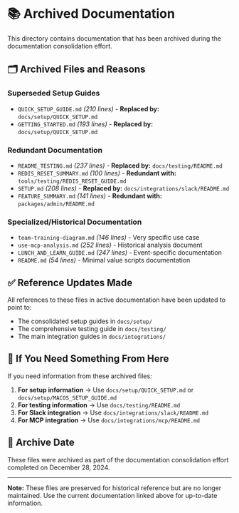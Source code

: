 # 📚 Archived Documentation

This directory contains documentation that has been archived during the documentation consolidation effort.

## 🗂️ **Archived Files and Reasons**

### **Superseded Setup Guides**
- `QUICK_SETUP_GUIDE.md` *(210 lines)* - **Replaced by:** `docs/setup/QUICK_SETUP.md`
- `GETTING_STARTED.md` *(193 lines)* - **Replaced by:** `docs/setup/QUICK_SETUP.md`

### **Redundant Documentation**
- `README_TESTING.md` *(237 lines)* - **Replaced by:** `docs/testing/README.md`
- `REDIS_RESET_SUMMARY.md` *(100 lines)* - **Redundant with:** `tools/testing/REDIS_RESET_GUIDE.md`
- `SETUP.md` *(208 lines)* - **Replaced by:** `docs/integrations/slack/README.md`
- `FEATURE_SUMMARY.md` *(141 lines)* - **Redundant with:** `packages/admin/README.md`

### **Specialized/Historical Documentation**
- `team-training-diagram.md` *(146 lines)* - Very specific use case
- `use-mcp-analysis.md` *(252 lines)* - Historical analysis document
- `LUNCH_AND_LEARN_GUIDE.md` *(247 lines)* - Event-specific documentation
- `README.md` *(54 lines)* - Minimal value scripts documentation

## ✅ **Reference Updates Made**

All references to these files in active documentation have been updated to point to:
- The consolidated setup guides in `docs/setup/`
- The comprehensive testing guide in `docs/testing/`
- The main integration guides in `docs/integrations/`

## 🔄 **If You Need Something From Here**

If you need information from these archived files:

1. **For setup information** → Use `docs/setup/QUICK_SETUP.md` or `docs/setup/MACOS_SETUP_GUIDE.md`
2. **For testing information** → Use `docs/testing/README.md`
3. **For Slack integration** → Use `docs/integrations/slack/README.md`
4. **For MCP integration** → Use `docs/integrations/mcp/README.md`

## 📅 **Archive Date**

These files were archived as part of the documentation consolidation effort completed on December 28, 2024.

---

**Note:** These files are preserved for historical reference but are no longer maintained. Use the current documentation linked above for up-to-date information.
